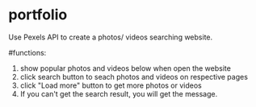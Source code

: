# portfolio
Use Pexels API to create a photos/ videos searching website.

#functions:
1. show popular photos and videos below when open the website
2. click search button to seach photos and videos on respective pages
3. click "Load more" button to get more photos or videos
4. If you can't get the search result, you will get the message.

